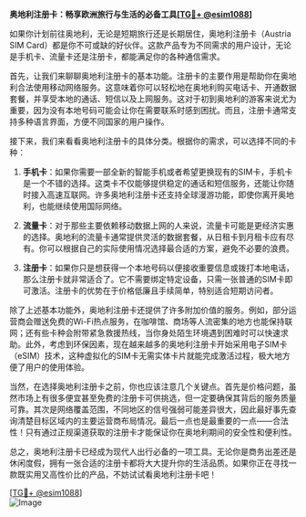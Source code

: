 **奥地利注册卡：畅享欧洲旅行与生活的必备工具[[TG💪+ @esim1088](https://t.me/s/esim1088)]**

如果你计划前往奥地利，无论是短期旅行还是长期居住，奥地利注册卡（Austria SIM Card）都是你不可或缺的好伙伴。这款产品专为不同需求的用户设计，无论是手机卡、流量卡还是注册卡，都能满足你的各种通信需求。

首先，让我们来聊聊奥地利注册卡的基本功能。注册卡的主要作用是帮助你在奥地利合法使用移动网络服务。这意味着你可以轻松地在奥地利购买电话卡、开通数据套餐，并享受本地的通话、短信以及上网服务。这对于初到奥地利的游客来说尤为重要，因为没有本地号码可能会让你在需要联系时感到困扰。而且，注册卡通常支持多种语言界面，方便不同国家的用户操作。

接下来，我们来看看奥地利注册卡的具体分类。根据你的需求，可以选择不同的卡种：

1. **手机卡**：如果你需要一部全新的智能手机或者希望更换现有的SIM卡，手机卡是一个不错的选择。这类卡不仅能够提供稳定的通话和短信服务，还能让你随时接入高速互联网。许多奥地利注册卡还支持全球漫游功能，即使你离开奥地利，也能继续使用国际网络。

2. **流量卡**：对于那些主要依赖移动数据上网的人来说，流量卡可能是更经济实惠的选择。奥地利的流量卡通常提供灵活的数据套餐，从日租卡到月租卡应有尽有。你可以根据自己的实际使用情况选择最合适的方案，避免不必要的浪费。

3. **注册卡**：如果你只是想获得一个本地号码以便接收重要信息或拨打本地电话，那么注册卡就非常适合了。它不需要绑定特定设备，只需一张普通的SIM卡即可激活。注册卡的优势在于价格低廉且手续简单，特别适合短期访问者。

除了上述基本功能外，奥地利注册卡还提供了许多附加价值的服务。例如，部分运营商会赠送免费的Wi-Fi热点服务，在咖啡馆、商场等人流密集的地方也能保持联网；还有些卡种会附带紧急救援热线，当你身处陌生环境遇到困难时可以快速求助。此外，考虑到环保因素，现在越来越多的奥地利注册卡开始采用电子SIM卡（eSIM）技术，这种虚拟化的SIM卡无需实体卡片就能完成激活过程，极大地方便了用户的使用体验。

当然，在选择奥地利注册卡之前，你也应该注意几个关键点。首先是价格问题，虽然市场上有很多便宜甚至免费的注册卡可供挑选，但一定要确保其背后的服务质量可靠。其次是网络覆盖范围，不同地区的信号强弱可能差异很大，因此最好事先查询清楚目标区域内的主要运营商布局情况。最后一点也是最重要的一点——合法性！只有通过正规渠道获取的注册卡才能保证你在奥地利期间的安全性和便利性。

总之，奥地利注册卡已经成为现代人出行必备的一项工具。无论你是商务出差还是休闲度假，拥有一张合适的注册卡都将大大提升你的生活品质。如果你正在寻找一款既实用又高性价比的产品，不妨试试看奥地利注册卡吧！

[[TG💪+ @esim1088](https://t.me/s/esim1088)]  
![Image](https://i.postimg.cc/4NQfJmqS/Snipaste-2025-05-13-00-14-12.png)